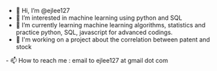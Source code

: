 - 👋 Hi, I’m @ejlee127
- 👀 I’m interested in machine learning using python and SQL
- 🌱 I’m currently learning machine learning algorithms, statistics and practice python, SQL, javascript for advanced codings.
- 💞️ I'm working on a project about the correlation between patent and stock
<!-- 💞️ I’m looking to collaborate on .. --!>
- 📫 How to reach me : email to ejlee127 at gmail dot com

<!---
ejlee127/ejlee127 is a ✨ special ✨ repository because its `README.md` (this file) appears on your GitHub profile.
You can click the Preview link to take a look at your changes.
--->
